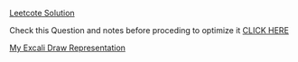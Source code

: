 ​[Leetcote Solution ](https//leetcode.com/problems/majority-element-ii/solutions/543672/boyer-moore-majority-vote-algorithm-explained/)

Check this Question and notes before proceding to optimize it [CLICK HERE](https://leetcode.com/problems/majority-element/)

[My Excali Draw Representation ](https://excalidraw.com/#json=sQYhUnPIcVYZOoZqOq-CC,GrtQLUZPSfG0Gt0ZcH3LwA)

